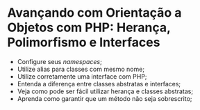 # Avançando com Orientação a Objetos com PHP: Herança, Polimorfismo e Interfaces

- Configure seus _namespaces_;
- Utilize alias para classes com mesmo nome;
- Utilize corretamente uma interface com PHP;
- Entenda a diferença entre classes abstratas e interfaces;
- Veja como pode ser fácil utilizar herança e classes abstratas;
- Aprenda como garantir que um método não seja sobrescrito;

